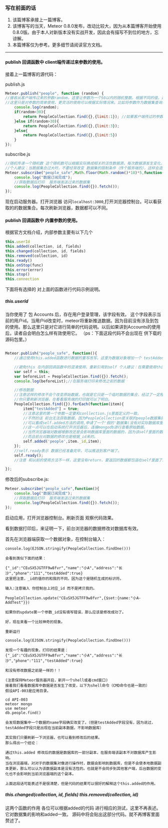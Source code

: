 ### 写在前面的话 
 1. 该篇博客承接上一篇博客。
 2. 该博客写的当天，Meteor 0.8.0发布，改动比较大，因为从本篇博客开始使用0.8.0版。由于本人对新版本没有实战开发，因此会有描写不到位的地方，忘谅解。
 3. 本篇博客仅为参考。更多细节请阅读官方文档。
 

----

#### publish 回调函数中 client端传递过来参数的使用。

接着上一篇博客的源代码：

publish.js

```js
Meteor.publish("people", function (random) {
//接收从客户端传过来的参数random。这里让参数为一个50以内的随机整数。根据不同的值，返回不同的结果集
//这里只是对参数的简单使用，更灵活的使用可以根据实际情况来。比如将参数作为数据集查询条件等。
	console.log(random);
    if(random<30){    
        return PeopleCollection.find({},{limit:1}); //如果客户端传过的参数小于30则只返回一行结果，下面的意思一样，分别是3，5个数据  
    }else if(random>30){  
        return PeopleCollection.find({},{limit:3});    
    }else{  
        return PeopleCollection.find({},{limit:5})  
    }  
}); 
```
subscribe.js
```js
//随机传递一个随机数 这个随机数可以根据实际换成相关的活性数据源，每次数据源发生变化，这个数据集合就会重新获取。
//个人建议：当数据集合过大时，不要经常改变 数据集的限制条件（传个服务端的），这样会造成比较大的网络开销，尤其在网络环境不好而且数据量比较大的情况下，会出现一些意向不到的情况。
Meteor.subscribe("people_safe",Math.floor(Math.random()*10)*5,function(){
	console.log("数据订阅完成");
	//获取数据后打印  服务端发送过来的数据集
	console.log(PeopleCollection.find({}).fetch());
});
```

现在启动服务器。打开浏览器 访问```localhost:3000```,打开浏览器控制台。可以看获取的的数据集合。每次刷新浏览器，数据都可以不同。


#### publish 回调函数中 内置参数的使用。

根据官方文档介绍，内部参数主要有以下几个
```js
this.userId
this.added(collection, id, fields)
this.changed(collection, id, fields)
this.removed(collection, id)
this.ready()
this.onStop(func)
this.error(error)
this.stop()
this.connection
```

下面将有选择的 对上面的函数进行代码示例说明。

##### this.userId

当你使用了 包 Accounts 后，存在用户登录管理，该字段有效。
这个字段表示当前的用户id。当用户id改变时，meteor将重新推送数据。因为目前没有涉及到包的使用。那么这里只是对它进行简单的代码说明。以后如果讲到Accounts的使用后，读者自会明白怎么样有效使用它。
（ps：下面这段代码不会出现在 供下载的源码包里。）
```js

Meteor.publish("people_safe", function(){
	//通过使用this.added函数进行数据的重写改写。这里为数据对象增加一个 testAdded 字段

	//避免this 在内部回调函数中的混淆使用，重新引用到self 个人建议：在需要使用this尽量使用其他变量代替。
	var self = this;
	var beforeList = PeopleCollection.find({}).fetch();
	console.log(beforeList);//在服务端打印未修改之前的数据

	//修改数据
	//注意这样的修改不会个改变原始数据，也就是它只是一个临时数据的集合，经过了一定程度的加工而已，不会实际影响到数据库里面的数据，
	//你只要刷新浏览器，在看看服务端的打印就可以了明白。
	PeopleCollection.find({}).forEach(function(item){
		item["testAdded"] = true;
		//注意这里的第一个参数一定要和conllection.js里面定义的一致，
		//不然的话 前台无法获取数据，因为PeopleCollection是关联的people数据集的。
		//可以看成self.added方法的调用,申请了一个'假的'数据集(没有对实际数据库里面的数据进行任何修改)
		//这一点可以在启动系统打开浏览器后，连接mongodb进行查看原始数据。
		//当然浏览器端对数据增删改还是会影响数据库里面的数据的，因为该self里面的数据副本的_id和原始数据_id一致，
		//而且前台对数据的修改也是根据_id来的。
		self.added('people',item._id,item);
	});
	//self.ready表示 数据已经准备完毕，可以推送到客户端了。
	self.ready();
	//注意 和以前的使用方法不一样，这里没有return，要返回的数据都包涵在self里面了。

});
```
修改后的subscribe.js:
```js
Meteor.subscribe("people_safe",function(){
	console.log("数据订阅完成");
	//获取数据后打印  服务端发送过来的数据集
	console.log(PeopleCollection.find({}).fetch());
});
```

启动应用，打开浏览器控制台。刷新页面 观察代码效果。

看到数据打印后，来证明一下，前台浏览器的数据修改对数据库有效。

首先在浏览器端获取一个数据对象，在控制台输入：
```
console.log(EJSON.stringify(PeopleCollection.findOne()))

会看到类似下面的结果：

{"_id":"CEuSX5JGTFF9w8fvr","name":"小A","address":"长沙","phone":"111","testAdded":true} 
这里把注意，_id的值你的和我的不同，因为这个是随机生成的标识符。

输入:注意输入 你控制台上对应_id 而不是拷贝我的。

PeopleCollection.update("CEuSX5JGTFF9w8fvr",{$set:{name:"小A-AddTest"}})

如果你的update第一个参数_id没有填写错误，那么应该是修改成功了。

好，现在来看一个比较神奇的现象。

重新运行

console.log(EJSON.stringify(PeopleCollection.findOne()))

发现一个有趣的现象，打印的结果是：
{"_id":"CEuSX5JGTFF9w8fvr","name":"小A","address":"长沙","phone":"111","testAdded":true}

和没有修改数据之前是一样的！！

(注意保持Meteor服务器开启，新开一个shell或者cmd窗口)
接着我们看看数据库中数据是否发生了改变，以下为shell命令（CMD命令也是一致的）
假设API-003是应用目录。

cd API-003
meteor mongo
use meteor
db.people.find()

会发现数据集中一个数据的name字段确实改变了。（但是testAdded字段没有，因为说过，testAdded字段只是出现在当前副本数据，不影响数据库）

其实我们只要刷新一下浏览器，也可以看到修改后的结果。
那么得出一个结论：

通过this.added 修改后的数据是数据库的一部分副本，在服务端该副本不对数据库产生影响。
当在浏览器端，对对于的数据集对像进行操作时，数据会影响到数据库，但是不会使本地数据副本更新，那么可以认为该数据副本是没有活性的。也就是不会同步到其他客户端，后台数据的变化也不会影响到当前浏览器端的这个副本。

上面这段话可能表述不是很清楚，但是代码的结果可以很好的解释这个this.added的作用。

```

##### this.changed(collection, id, fields) this.removed(collection, id)

这两个函数的作用 各位可以根据added的代码 进行相应的测试，这里不再表述。它对数据集的影响和added一致。 源码中将会贴出这部分代码。就不再博客里面赘述了。





